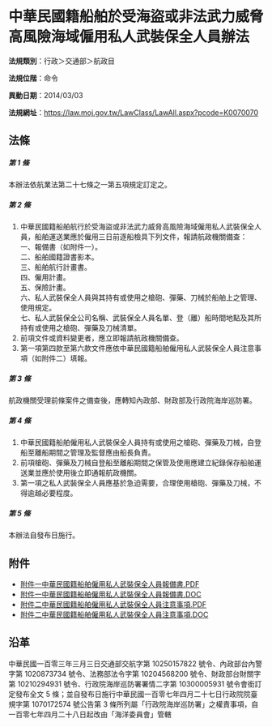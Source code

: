 # 中華民國籍船舶於受海盜或非法武力威脅高風險海域僱用私人武裝保全人員辦法




**法規類別**：行政＞交通部＞航政目

**法規位階**：命令

**異動日期**：2014/03/03  

**法規網址**：https://law.moj.gov.tw/LawClass/LawAll.aspx?pcode=K0070070



## 法條
##### 第 1 條
本辦法依航業法第二十七條之一第五項規定訂定之。

##### 第 2 條
1. 中華民國籍船舶航行於受海盜或非法武力威脅高風險海域僱用私人武裝保全人員，船舶運送業應於僱用三日前逐船檢具下列文件，報請航政機關備查：  
一、報備書（如附件一）。  
二、船舶國籍證書影本。  
三、船舶航行計畫書。  
四、僱用計畫。  
五、保險計畫。  
六、私人武裝保全人員與其持有或使用之槍砲、彈藥、刀械於船舶上之管理、使用規定。  
七、私人武裝保全公司名稱、武裝保全人員名單、登（離）船時間地點及其所持有或使用之槍砲、彈藥及刀械清單。
1. 前項文件或資料變更者，應立即報請航政機關備查。
1. 第一項第四款至第六款文件應依中華民國籍船舶僱用私人武裝保全人員注意事項（如附件二）填報。

##### 第 3 條
航政機關受理前條案件之備查後，應轉知內政部、財政部及行政院海岸巡防署。

##### 第 4 條
1. 中華民國籍船舶僱用私人武裝保全人員持有或使用之槍砲、彈藥及刀械，自登船至離船期間之管理及監督應由船長負責。
1. 前項槍砲、彈藥及刀械自登船至離船期間之保管及使用應建立紀錄保存船舶運送業並應於使用後立即通報航政機關。
1. 第一項之私人武裝保全人員應基於急迫需要，合理使用槍砲、彈藥及刀械，不得逾越必要程度。

##### 第 5 條
本辦法自發布日施行。
## 附件
* [附件一中華民國籍船舶僱用私人武裝保全人員報備書.PDF](https://law.moj.gov.tw/LawClass/LawGetFile.ashx?FileId=0000235704)
* [附件一中華民國籍船舶僱用私人武裝保全人員報備書.DOC](https://law.moj.gov.tw/LawClass/LawGetFile.ashx?FileId=0000142312)
* [附件二中華民國籍船舶僱用私人武裝保全人員注意事項.PDF](https://law.moj.gov.tw/LawClass/LawGetFile.ashx?FileId=0000235705)
* [附件二中華民國籍船舶僱用私人武裝保全人員注意事項.DOC](https://law.moj.gov.tw/LawClass/LawGetFile.ashx?FileId=0000142313)
## 沿革
中華民國一百零三年三月三日交通部交航字第 10250157822  號令、內政部台內警字第 1020873734 號令、法務部法令字第 10204568200  號令、財政部台財關字第 10210294931  號令、行政院海岸巡防署署情二字第 10300005931  號令會銜訂定發布全文 5  條；並自發布日施行中華民國一百零七年四月二十七日行政院院臺規字第 1070172574 號公告第 3  條所列屬「行政院海岸巡防署」之權責事項，自一百零七年四月二十八日起改由「海洋委員會」管轄
